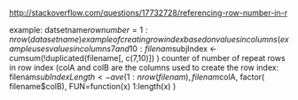 http://stackoverflow.com/questions/17732728/referencing-row-number-in-r


example: datsetname$rownumber = 1:nrow(datasetname)
example of creating row index based on values in columns (example uses values in columns 7 and 10: filenam$subjIndex <- cumsum(!duplicated(filename[, c(7,10)]) )
counter of number of repeat rows in row index (colA and colB are the columns used to create the row index:
filenam$subIndexLength <- ave( 1:nrow(filenam), filenam$colA, factor( filename$colB), FUN=function(x) 1:length(x) )
